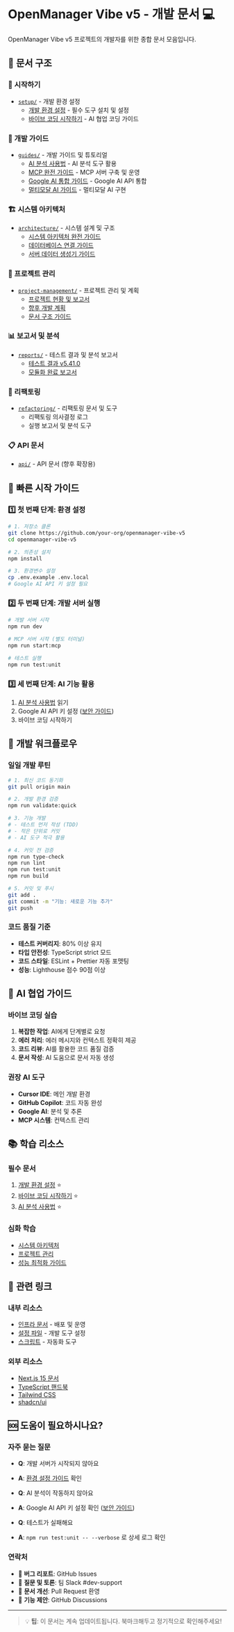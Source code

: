 # OpenManager Vibe v5 - 개발 문서 💻

OpenManager Vibe v5 프로젝트의 개발자를 위한 종합 문서 모음입니다.

## 📁 문서 구조

### 🚀 시작하기

- [`setup/`](setup/) - 개발 환경 설정
  - [개발 환경 설정](setup/개발_환경_설정.md) - 필수 도구 설치 및 설정
  - [바이브 코딩 시작하기](setup/바이브_코딩_시작하기.md) - AI 협업 코딩 가이드

### 📖 개발 가이드

- [`guides/`](guides/) - 개발 가이드 및 튜토리얼
  - [AI 분석 사용법](guides/AI_분석_사용법.md) - AI 분석 도구 활용
  - [MCP 완전 가이드](guides/MCP_완전_가이드.md) - MCP 서버 구축 및 운영
  - [Google AI 통합 가이드](guides/GOOGLE_AI_BETA_INTEGRATION_GUIDE.md) - Google AI API 통합
  - [멀티모달 AI 가이드](guides/MULTIMODAL_AI_INTEGRATION_GUIDE.md) - 멀티모달 AI 구현

### 🏗️ 시스템 아키텍처

- [`architecture/`](architecture/) - 시스템 설계 및 구조
  - [시스템 아키텍처 완전 가이드](architecture/시스템_아키텍처_완전_가이드.md)
  - [데이터베이스 연결 가이드](architecture/DATABASE_CONNECTION_GUIDE.md)
  - [서버 데이터 생성기 가이드](architecture/SERVER_DATA_GENERATOR_v5_GUIDE.md)

### 🎯 프로젝트 관리

- [`project-management/`](project-management/) - 프로젝트 관리 및 계획
  - [프로젝트 현황 및 보고서](project-management/프로젝트_현황_및_보고서.md)
  - [향후 개발 계획](project-management/FUTURE_DEVELOPMENT_PLAN.md)
  - [문서 구조 가이드](project-management/문서_구조_가이드.md)

### 📊 보고서 및 분석

- [`reports/`](reports/) - 테스트 결과 및 분석 보고서
  - [테스트 결과 v5.41.0](reports/TEST_RESULTS_v5.41.0.md)
  - [모듈화 완료 보고서](reports/MODULARIZATION_COMPLETION_REPORT.md)

### 🔧 리팩토링

- [`refactoring/`](refactoring/) - 리팩토링 문서 및 도구
  - 리팩토링 의사결정 로그
  - 실행 보고서 및 분석 도구

### 📋 API 문서

- [`api/`](api/) - API 문서 (향후 확장용)

## 🚀 빠른 시작 가이드

### 1️⃣ 첫 번째 단계: 환경 설정

```bash
# 1. 저장소 클론
git clone https://github.com/your-org/openmanager-vibe-v5
cd openmanager-vibe-v5

# 2. 의존성 설치
npm install

# 3. 환경변수 설정
cp .env.example .env.local
# Google AI API 키 설정 필요
```

### 2️⃣ 두 번째 단계: 개발 서버 실행

```bash
# 개발 서버 시작
npm run dev

# MCP 서버 시작 (별도 터미널)
npm run start:mcp

# 테스트 실행
npm run test:unit
```

### 3️⃣ 세 번째 단계: AI 기능 활용

1. [AI 분석 사용법](guides/AI_분석_사용법.md) 읽기
2. Google AI API 키 설정 ([보안 가이드](../security/))
3. 바이브 코딩 시작하기

## 🔧 개발 워크플로우

### 일일 개발 루틴

```bash
# 1. 최신 코드 동기화
git pull origin main

# 2. 개발 환경 검증
npm run validate:quick

# 3. 기능 개발
# - 테스트 먼저 작성 (TDD)
# - 작은 단위로 커밋
# - AI 도구 적극 활용

# 4. 커밋 전 검증
npm run type-check
npm run lint
npm run test:unit
npm run build

# 5. 커밋 및 푸시
git add .
git commit -m "기능: 새로운 기능 추가"
git push
```

### 코드 품질 기준

- **테스트 커버리지**: 80% 이상 유지
- **타입 안전성**: TypeScript strict 모드
- **코드 스타일**: ESLint + Prettier 자동 포맷팅
- **성능**: Lighthouse 점수 90점 이상

## 🤖 AI 협업 가이드

### 바이브 코딩 실습

1. **복잡한 작업**: AI에게 단계별로 요청
2. **에러 처리**: 에러 메시지와 컨텍스트 정확히 제공
3. **코드 리뷰**: AI를 활용한 코드 품질 검증
4. **문서 작성**: AI 도움으로 문서 자동 생성

### 권장 AI 도구

- **Cursor IDE**: 메인 개발 환경
- **GitHub Copilot**: 코드 자동 완성
- **Google AI**: 분석 및 추론
- **MCP 시스템**: 컨텍스트 관리

## 📚 학습 리소스

### 필수 문서

1. [개발 환경 설정](setup/개발_환경_설정.md) ⭐
2. [바이브 코딩 시작하기](setup/바이브_코딩_시작하기.md) ⭐
3. [AI 분석 사용법](guides/AI_분석_사용법.md) ⭐

### 심화 학습

- [시스템 아키텍처](architecture/)
- [프로젝트 관리](project-management/)
- [성능 최적화 가이드](../../../infra/docs/monitoring/)

## 🔗 관련 링크

### 내부 리소스

- [인프라 문서](../../../infra/docs/) - 배포 및 운영
- [설정 파일](../config/) - 개발 도구 설정
- [스크립트](../scripts/) - 자동화 도구

### 외부 리소스

- [Next.js 15 문서](https://nextjs.org/docs)
- [TypeScript 핸드북](https://www.typescriptlang.org/docs/)
- [Tailwind CSS](https://tailwindcss.com/docs)
- [shadcn/ui](https://ui.shadcn.com/)

## 🆘 도움이 필요하시나요?

### 자주 묻는 질문

- **Q**: 개발 서버가 시작되지 않아요
- **A**: [환경 설정 가이드](setup/개발_환경_설정.md) 확인

- **Q**: AI 분석이 작동하지 않아요  
- **A**: Google AI API 키 설정 확인 ([보안 가이드](../security/))

- **Q**: 테스트가 실패해요
- **A**: `npm run test:unit -- --verbose` 로 상세 로그 확인

### 연락처

- 🐛 **버그 리포트**: GitHub Issues
- 💬 **질문 및 토론**: 팀 Slack #dev-support  
- 📖 **문서 개선**: Pull Request 환영
- 🚀 **기능 제안**: GitHub Discussions

---

> 💡 **팁**: 이 문서는 계속 업데이트됩니다. 북마크해두고 정기적으로 확인해주세요!

